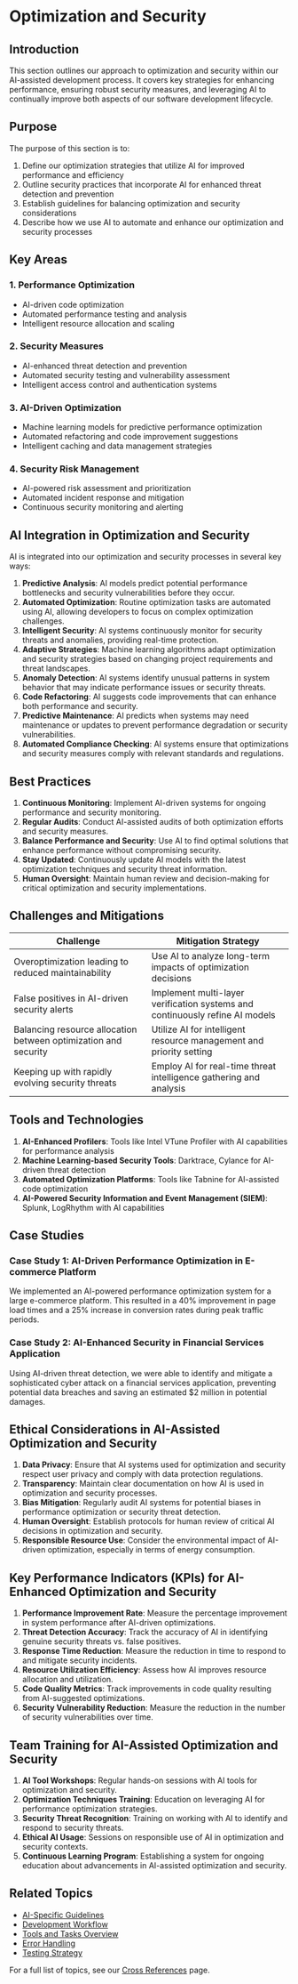 # Optimization and Security

## Introduction

This section outlines our approach to optimization and security within our AI-assisted development process. It covers key strategies for enhancing performance, ensuring robust security measures, and leveraging AI to continually improve both aspects of our software development lifecycle.

## Purpose

The purpose of this section is to:

1. Define our optimization strategies that utilize AI for improved performance and efficiency
2. Outline security practices that incorporate AI for enhanced threat detection and prevention
3. Establish guidelines for balancing optimization and security considerations
4. Describe how we use AI to automate and enhance our optimization and security processes

## Key Areas

### 1. Performance Optimization
- AI-driven code optimization
- Automated performance testing and analysis
- Intelligent resource allocation and scaling

### 2. Security Measures
- AI-enhanced threat detection and prevention
- Automated security testing and vulnerability assessment
- Intelligent access control and authentication systems

### 3. AI-Driven Optimization
- Machine learning models for predictive performance optimization
- Automated refactoring and code improvement suggestions
- Intelligent caching and data management strategies

### 4. Security Risk Management
- AI-powered risk assessment and prioritization
- Automated incident response and mitigation
- Continuous security monitoring and alerting

## AI Integration in Optimization and Security

AI is integrated into our optimization and security processes in several key ways:

1. **Predictive Analysis**: AI models predict potential performance bottlenecks and security vulnerabilities before they occur.
2. **Automated Optimization**: Routine optimization tasks are automated using AI, allowing developers to focus on complex optimization challenges.
3. **Intelligent Security**: AI systems continuously monitor for security threats and anomalies, providing real-time protection.
4. **Adaptive Strategies**: Machine learning algorithms adapt optimization and security strategies based on changing project requirements and threat landscapes.
5. **Anomaly Detection**: AI systems identify unusual patterns in system behavior that may indicate performance issues or security threats.
6. **Code Refactoring**: AI suggests code improvements that can enhance both performance and security.
7. **Predictive Maintenance**: AI predicts when systems may need maintenance or updates to prevent performance degradation or security vulnerabilities.
8. **Automated Compliance Checking**: AI systems ensure that optimizations and security measures comply with relevant standards and regulations.

## Best Practices

1. **Continuous Monitoring**: Implement AI-driven systems for ongoing performance and security monitoring.
2. **Regular Audits**: Conduct AI-assisted audits of both optimization efforts and security measures.
3. **Balance Performance and Security**: Use AI to find optimal solutions that enhance performance without compromising security.
4. **Stay Updated**: Continuously update AI models with the latest optimization techniques and security threat information.
5. **Human Oversight**: Maintain human review and decision-making for critical optimization and security implementations.

## Challenges and Mitigations

| Challenge | Mitigation Strategy |
|-----------|---------------------|
| Overoptimization leading to reduced maintainability | Use AI to analyze long-term impacts of optimization decisions |
| False positives in AI-driven security alerts | Implement multi-layer verification systems and continuously refine AI models |
| Balancing resource allocation between optimization and security | Utilize AI for intelligent resource management and priority setting |
| Keeping up with rapidly evolving security threats | Employ AI for real-time threat intelligence gathering and analysis |

## Tools and Technologies

1. **AI-Enhanced Profilers**: Tools like Intel VTune Profiler with AI capabilities for performance analysis
2. **Machine Learning-based Security Tools**: Darktrace, Cylance for AI-driven threat detection
3. **Automated Optimization Platforms**: Tools like Tabnine for AI-assisted code optimization
4. **AI-Powered Security Information and Event Management (SIEM)**: Splunk, LogRhythm with AI capabilities

## Case Studies

### Case Study 1: AI-Driven Performance Optimization in E-commerce Platform
We implemented an AI-powered performance optimization system for a large e-commerce platform. This resulted in a 40% improvement in page load times and a 25% increase in conversion rates during peak traffic periods.

### Case Study 2: AI-Enhanced Security in Financial Services Application
Using AI-driven threat detection, we were able to identify and mitigate a sophisticated cyber attack on a financial services application, preventing potential data breaches and saving an estimated $2 million in potential damages.

## Ethical Considerations in AI-Assisted Optimization and Security

1. **Data Privacy**: Ensure that AI systems used for optimization and security respect user privacy and comply with data protection regulations.
2. **Transparency**: Maintain clear documentation on how AI is used in optimization and security processes.
3. **Bias Mitigation**: Regularly audit AI systems for potential biases in performance optimization or security threat detection.
4. **Human Oversight**: Establish protocols for human review of critical AI decisions in optimization and security.
5. **Responsible Resource Use**: Consider the environmental impact of AI-driven optimization, especially in terms of energy consumption.

## Key Performance Indicators (KPIs) for AI-Enhanced Optimization and Security

1. **Performance Improvement Rate**: Measure the percentage improvement in system performance after AI-driven optimizations.
2. **Threat Detection Accuracy**: Track the accuracy of AI in identifying genuine security threats vs. false positives.
3. **Response Time Reduction**: Measure the reduction in time to respond to and mitigate security incidents.
4. **Resource Utilization Efficiency**: Assess how AI improves resource allocation and utilization.
5. **Code Quality Metrics**: Track improvements in code quality resulting from AI-suggested optimizations.
6. **Security Vulnerability Reduction**: Measure the reduction in the number of security vulnerabilities over time.

## Team Training for AI-Assisted Optimization and Security

1. **AI Tool Workshops**: Regular hands-on sessions with AI tools for optimization and security.
2. **Optimization Techniques Training**: Education on leveraging AI for performance optimization strategies.
3. **Security Threat Recognition**: Training on working with AI to identify and respond to security threats.
4. **Ethical AI Usage**: Sessions on responsible use of AI in optimization and security contexts.
5. **Continuous Learning Program**: Establishing a system for ongoing education about advancements in AI-assisted optimization and security.



## Related Topics

- [AI-Specific Guidelines](../01_project_guidelines/03_ai_specific_guidelines.md)
- [Development Workflow](../02_development_process/02_development_workflow.md)
- [Tools and Tasks Overview](../03_tools_and_tasks/00_intro.md)
- [Error Handling](../04_collaboration_and_maintenance/03_error_handling.md)
- [Testing Strategy](../06_testing_strategy/00_intro.md)

For a full list of topics, see our [Cross References](../cross_references.md) page.
